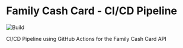 # Family Cash Card - CI/CD Pipeline

![Build](https://github.com/DarkoGNU/family-cash-card/actions/workflows/gradle.yml/badge.svg)

CI/CD Pipeline using GitHub Actions for the Family Cash Card API
